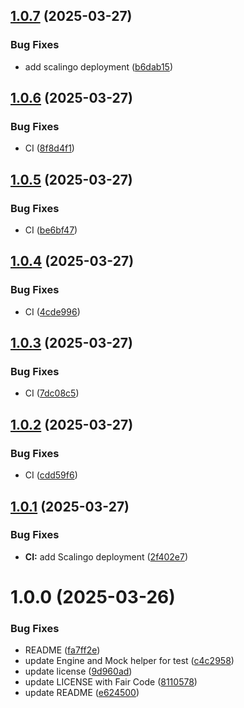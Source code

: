 ## [1.0.7](https://github.com/latechforce/engine-starter-kit/compare/v1.0.6...v1.0.7) (2025-03-27)


### Bug Fixes

* add scalingo deployment ([b6dab15](https://github.com/latechforce/engine-starter-kit/commit/b6dab15c39c6495ee24948da80c7be1bd3f6f067))

## [1.0.6](https://github.com/latechforce/engine-starter-kit/compare/v1.0.5...v1.0.6) (2025-03-27)


### Bug Fixes

* CI ([8f8d4f1](https://github.com/latechforce/engine-starter-kit/commit/8f8d4f19e39cd20761ec3d846a91ce43e311373a))

## [1.0.5](https://github.com/latechforce/engine-starter-kit/compare/v1.0.4...v1.0.5) (2025-03-27)


### Bug Fixes

* CI ([be6bf47](https://github.com/latechforce/engine-starter-kit/commit/be6bf47abfb2797c585f61631df4512ee4a84724))

## [1.0.4](https://github.com/latechforce/engine-starter-kit/compare/v1.0.3...v1.0.4) (2025-03-27)


### Bug Fixes

* CI ([4cde996](https://github.com/latechforce/engine-starter-kit/commit/4cde996080d7c91ace95e9689e0fa89f2b6e74e3))

## [1.0.3](https://github.com/latechforce/engine-starter-kit/compare/v1.0.2...v1.0.3) (2025-03-27)


### Bug Fixes

* CI ([7dc08c5](https://github.com/latechforce/engine-starter-kit/commit/7dc08c52a6434268efc8f7c20dae6d1b479e5a7a))

## [1.0.2](https://github.com/latechforce/engine-starter-kit/compare/v1.0.1...v1.0.2) (2025-03-27)


### Bug Fixes

* CI ([cdd59f6](https://github.com/latechforce/engine-starter-kit/commit/cdd59f6e02b5699393bcfcea042e0353e02be6e5))

## [1.0.1](https://github.com/latechforce/engine-starter-kit/compare/v1.0.0...v1.0.1) (2025-03-27)


### Bug Fixes

* **CI:** add Scalingo deployment ([2f402e7](https://github.com/latechforce/engine-starter-kit/commit/2f402e748d137eb750372e50fc7c0394dbd56d6e))

# 1.0.0 (2025-03-26)


### Bug Fixes

* README ([fa7ff2e](https://github.com/latechforce/engine-starter-kit/commit/fa7ff2ea53fe33866bbcd32bb9adba130c899e51))
* update Engine and Mock helper for test ([c4c2958](https://github.com/latechforce/engine-starter-kit/commit/c4c2958ea04a81a27e7c8fa0b1ce260db67da6fd))
* update license ([9d960ad](https://github.com/latechforce/engine-starter-kit/commit/9d960ad0cd65323c9f4e9e50691fbbbf8856357c))
* update LICENSE with Fair Code ([8110578](https://github.com/latechforce/engine-starter-kit/commit/8110578af4797b232452bc9f7ad78537c125c441))
* update README ([e624500](https://github.com/latechforce/engine-starter-kit/commit/e6245001eb2a87c748249e2ed8a86e753a9bf164))
